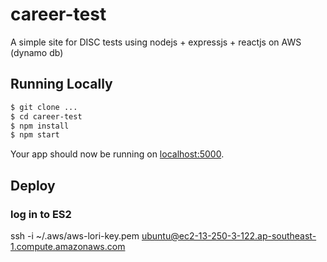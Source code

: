 # career-test 

A simple site for DISC tests using nodejs + expressjs + reactjs on AWS (dynamo db)

## Running Locally

```sh
$ git clone ...
$ cd career-test
$ npm install
$ npm start
```
Your app should now be running on [localhost:5000](http://localhost:5000/).


## Deploy
### log in to ES2
ssh -i ~/.aws/aws-lori-key.pem ubuntu@ec2-13-250-3-122.ap-southeast-1.compute.amazonaws.com

